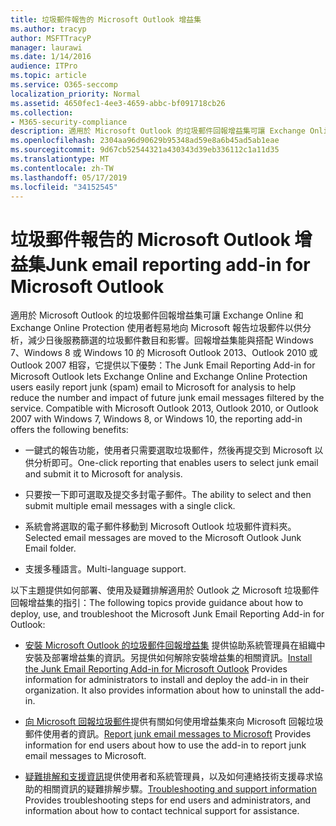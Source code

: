 ```yaml
---
title: 垃圾郵件報告的 Microsoft Outlook 增益集
ms.author: tracyp
author: MSFTTracyP
manager: laurawi
ms.date: 1/14/2016
audience: ITPro
ms.topic: article
ms.service: O365-seccomp
localization_priority: Normal
ms.assetid: 4650fec1-4ee3-4659-abbc-bf091718cb26
ms.collection:
- M365-security-compliance
description: 適用於 Microsoft Outlook 的垃圾郵件回報增益集可讓 Exchange Online 和 Exchange Online Protection 使用者輕易地向 Microsoft 報告垃圾郵件以供分析，減少日後服務篩選的垃圾郵件數目和影響。回報增益集能與搭配 Windows 7、Windows 8 或 Windows 10 的 Microsoft Outlook 2013、Outlook 2010 或 Outlook 2007 相容，它提供以下優勢：
ms.openlocfilehash: 2304aa96d90629b95348ad59e8a6b45ad5ab1eae
ms.sourcegitcommit: 9d67cb52544321a430343d39eb336112c1a11d35
ms.translationtype: MT
ms.contentlocale: zh-TW
ms.lasthandoff: 05/17/2019
ms.locfileid: "34152545"
---
```

# <a name="junk-email-reporting-add-in-for-microsoft-outlook"></a><span data-ttu-id="bf58b-104">垃圾郵件報告的 Microsoft Outlook 增益集</span><span class="sxs-lookup"><span data-stu-id="bf58b-104">Junk email reporting add-in for Microsoft Outlook</span></span>

<span data-ttu-id="bf58b-p102">適用於 Microsoft Outlook 的垃圾郵件回報增益集可讓 Exchange Online 和 Exchange Online Protection 使用者輕易地向 Microsoft 報告垃圾郵件以供分析，減少日後服務篩選的垃圾郵件數目和影響。回報增益集能與搭配 Windows 7、Windows 8 或 Windows 10 的 Microsoft Outlook 2013、Outlook 2010 或 Outlook 2007 相容，它提供以下優勢：</span><span class="sxs-lookup"><span data-stu-id="bf58b-p102">The Junk Email Reporting Add-in for Microsoft Outlook lets Exchange Online and Exchange Online Protection users easily report junk (spam) email to Microsoft for analysis to help reduce the number and impact of future junk email messages filtered by the service. Compatible with Microsoft Outlook 2013, Outlook 2010, or Outlook 2007 with Windows 7, Windows 8, or Windows 10, the reporting add-in offers the following benefits:</span></span>
  
- <span data-ttu-id="bf58b-107">一鍵式的報告功能，使用者只需要選取垃圾郵件，然後再提交到 Microsoft 以供分析即可。</span><span class="sxs-lookup"><span data-stu-id="bf58b-107">One-click reporting that enables users to select junk email and submit it to Microsoft for analysis.</span></span>
    
- <span data-ttu-id="bf58b-108">只要按一下即可選取及提交多封電子郵件。</span><span class="sxs-lookup"><span data-stu-id="bf58b-108">The ability to select and then submit multiple email messages with a single click.</span></span>
    
- <span data-ttu-id="bf58b-109">系統會將選取的電子郵件移動到 Microsoft Outlook 垃圾郵件資料夾。</span><span class="sxs-lookup"><span data-stu-id="bf58b-109">Selected email messages are moved to the Microsoft Outlook Junk Email folder.</span></span>
    
- <span data-ttu-id="bf58b-110">支援多種語言。</span><span class="sxs-lookup"><span data-stu-id="bf58b-110">Multi-language support.</span></span>
    
<span data-ttu-id="bf58b-111">以下主題提供如何部署、使用及疑難排解適用於 Outlook 之 Microsoft 垃圾郵件回報增益集的指引：</span><span class="sxs-lookup"><span data-stu-id="bf58b-111">The following topics provide guidance about how to deploy, use, and troubleshoot the Microsoft Junk Email Reporting Add-in for Outlook:</span></span>
  
- <span data-ttu-id="bf58b-p103">[安裝 Microsoft Outlook 的垃圾郵件回報增益集](install-the-junk-email-reporting-add-in-for-microsoft-outlook.md) 提供協助系統管理員在組織中安裝及部署增益集的資訊。另提供如何解除安裝增益集的相關資訊。</span><span class="sxs-lookup"><span data-stu-id="bf58b-p103">[Install the Junk Email Reporting Add-in for Microsoft Outlook](install-the-junk-email-reporting-add-in-for-microsoft-outlook.md) Provides information for administrators to install and deploy the add-in in their organization. It also provides information about how to uninstall the add-in.</span></span> 
    
- <span data-ttu-id="bf58b-114">[向 Microsoft 回報垃圾郵件](report-junk-email-messages-to-microsoft.md)提供有關如何使用增益集來向 Microsoft 回報垃圾郵件使用者的資訊。</span><span class="sxs-lookup"><span data-stu-id="bf58b-114">[Report junk email messages to Microsoft](report-junk-email-messages-to-microsoft.md) Provides information for end users about how to use the add-in to report junk email messages to Microsoft.</span></span> 
    
- <span data-ttu-id="bf58b-115">[疑難排解和支援資訊](troubleshooting-and-support-information.md)提供使用者和系統管理員，以及如何連絡技術支援尋求協助的相關資訊的疑難排解步驟。</span><span class="sxs-lookup"><span data-stu-id="bf58b-115">[Troubleshooting and support information](troubleshooting-and-support-information.md) Provides troubleshooting steps for end users and administrators, and information about how to contact technical support for assistance.</span></span> 
    

